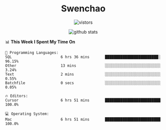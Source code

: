 <h1 align="center">Swenchao</h3>

<p align="center">
  <img src="https://visitor-badge.glitch.me/badge?page_id=Swenchao" alt="vistors" />
</p>

<p align="center">
  <img src="https://github-readme-stats.vercel.app/api?username=Swenchao&count_private=true&show_icons=true&theme=vue-dark&hide_title=true" alt="github stats" />
</p>

<!--START_SECTION:waka-->
📊 **This Week I Spent My Time On** 

```text
💬 Programming Languages: 
SQL                      6 hrs 36 mins       ████████████████████████░   96.15% 
Other                    13 mins             ░░░░░░░░░░░░░░░░░░░░░░░░░   3.24% 
Text                     2 mins              ░░░░░░░░░░░░░░░░░░░░░░░░░   0.55% 
Batchfile                0 secs              ░░░░░░░░░░░░░░░░░░░░░░░░░   0.05%

🔥 Editors: 
Cursor                   6 hrs 51 mins       █████████████████████████   100.0%

💻 Operating System: 
Mac                      6 hrs 51 mins       █████████████████████████   100.0%

```


<!--END_SECTION:waka-->
